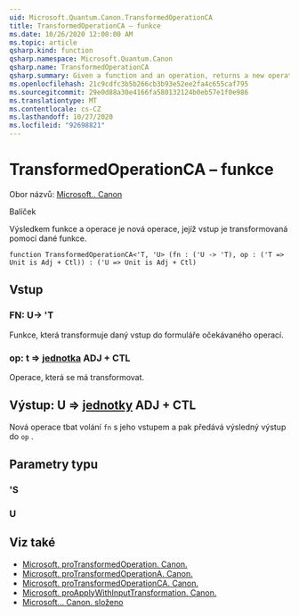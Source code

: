 ```yaml
---
uid: Microsoft.Quantum.Canon.TransformedOperationCA
title: TransformedOperationCA – funkce
ms.date: 10/26/2020 12:00:00 AM
ms.topic: article
qsharp.kind: function
qsharp.namespace: Microsoft.Quantum.Canon
qsharp.name: TransformedOperationCA
qsharp.summary: Given a function and an operation, returns a new operation whose input is transformed by the given function.
ms.openlocfilehash: 21c9cdfc3b5b266cb3b93e52ee2fa4c655caf795
ms.sourcegitcommit: 29e0d88a30e4166fa580132124b0eb57e1f0e986
ms.translationtype: MT
ms.contentlocale: cs-CZ
ms.lasthandoff: 10/27/2020
ms.locfileid: "92698821"
---
```

# <a name="transformedoperationca-function"></a>TransformedOperationCA – funkce

Obor názvů: [Microsoft.. Canon](xref:Microsoft.Quantum.Canon)

Balíček [](https://nuget.org/packages/)


Výsledkem funkce a operace je nová operace, jejíž vstup je transformovaná pomocí dané funkce.

```qsharp
function TransformedOperationCA<'T, 'U> (fn : ('U -> 'T), op : ('T => Unit is Adj + Ctl)) : ('U => Unit is Adj + Ctl)
```


## <a name="input"></a>Vstup

### <a name="fn--u---t"></a>FN: U-> 'T

Funkce, která transformuje daný vstup do formuláře očekávaného operací.


### <a name="op--t--unit-adj--ctl"></a>op: t => [jednotka](xref:microsoft.quantum.lang-ref.unit) ADJ + CTL

Operace, která se má transformovat.



## <a name="output--u--unit-adj--ctl"></a>Výstup: U => [jednotky](xref:microsoft.quantum.lang-ref.unit) ADJ + CTL

Nová operace tbat volání `fn` s jeho vstupem a pak předává výsledný výstup do `op` .

## <a name="type-parameters"></a>Parametry typu

### <a name="t"></a>'S


### <a name="u"></a>U



## <a name="see-also"></a>Viz také

- [Microsoft. proTransformedOperation. Canon.](xref:Microsoft.Quantum.Canon.TransformedOperation)
- [Microsoft. proTransformedOperationA. Canon.](xref:Microsoft.Quantum.Canon.TransformedOperationA)
- [Microsoft. proTransformedOperationCA. Canon.](xref:Microsoft.Quantum.Canon.TransformedOperationCA)
- [Microsoft. proApplyWithInputTransformation. Canon.](xref:Microsoft.Quantum.Canon.ApplyWithInputTransformation)
- [Microsoft... Canon. složeno](xref:Microsoft.Quantum.Canon.Composed)